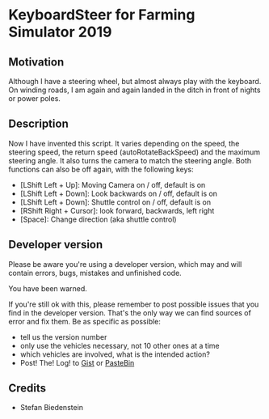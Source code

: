 # KeyboardSteer for Farming Simulator 2019

## Motivation
Although I have a steering wheel, but almost always play with the keyboard. On winding roads, I am again and again landed in the ditch in front of nights or power poles.

## Description
Now I have invented this script. It varies depending on the speed, the steering speed, the return speed (autoRotateBackSpeed) and the maximum steering angle. It also turns the camera to match 
the steering angle. Both functions can also be off again, with the following keys:
* [LShift Left + Up]: Moving Camera on / off, default is on
* [LShift Left + Down]: Look backwards on / off, default is on
* [LShift Left + Down]: Shuttle control on / off, default is on
* [RShift Right + Cursor]: look forward, backwards, left right
* [Space]: Change direction (aka shuttle control)

## Developer version
Please be aware you're using a developer version, which may and will contain errors, bugs, mistakes and unfinished code. 

You have been warned.

If you're still ok with this, please remember to post possible issues that you find in the developer version. 
That's the only way we can find sources of error and fix them. 
Be as specific as possible:

* tell us the version number
* only use the vehicles necessary, not 10 other ones at a time
* which vehicles are involved, what is the intended action?
* Post! The! Log! to [Gist](https://gist.github.com/) or [PasteBin](http://pastebin.com/)

## Credits
* Stefan Biedenstein
